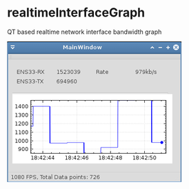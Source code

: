 realtimeInterfaceGraph
======================

QT based realtime network interface bandwidth graph


![alt tag](https://raw.githubusercontent.com/krisdigitx/realtimeInterfaceGraph/master/realtimeGraph.PNG)
